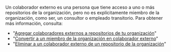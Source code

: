 Un colaborador externo es una persona que tiene acceso a uno o más repositorios de la organización, pero no es explícitamente miembro de la organización, como ser, un consultor o empleado transitorio. Para obtener más información, consulta:

- "[Agregar colaboradores externos a repositorios de tu organización](/articles/adding-outside-collaborators-to-repositories-in-your-organization)"
- "[Convertir a un miembro de la organización en colaborador externo](/articles/converting-an-organization-member-to-an-outside-collaborator)"
- "[Eliminar a un colaborador externo de un repositorio de la organización](/articles/removing-an-outside-collaborator-from-an-organization-repository)"
